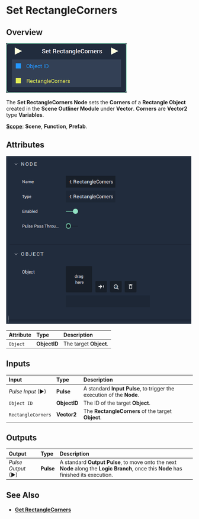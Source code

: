 # Set RectangleCorners

## Overview

![The Set RectangleCorners Node.](../../../../.gitbook/assets/node-set-rectanglecorners.png)

The **Set RectangleCorners Node** sets the **Corners** of a **Rectangle Object** created in the **Scene Outliner Module** under **Vector**. **Corners** are **Vector2** type **Variables**.

[**Scope**](../../../overview.md#scopes): **Scene**, **Function**, **Prefab**.

## Attributes

![The Set RectangleCorners Node Attributes.](../../../../.gitbook/assets/node-set-rectanglecorners-attr.png)

| Attribute | Type | Description |
| :--- | :--- | :--- |
| `Object` | **ObjectID** | The target **Object**. |

## Inputs

| Input | Type | Description |
| :--- | :--- | :--- |
| _Pulse Input_ \(►\) | **Pulse** | A standard **Input Pulse**, to trigger the execution of the **Node**. |
| `Object ID` | **ObjectID** | The ID of the target **Object**. |
| `RectangleCorners` | **Vector2** | The **RectangleCorners** of the target **Object**. |

## Outputs

| Output | Type | Description |
| :--- | :--- | :--- |
| _Pulse Output_ \(►\) | **Pulse** | A standard **Output Pulse**, to move onto the next **Node** along the **Logic Branch**, once this **Node** has finished its execution. |

## See Also

* [**Get RectangleCorners**](getrectanglecorners.md)

